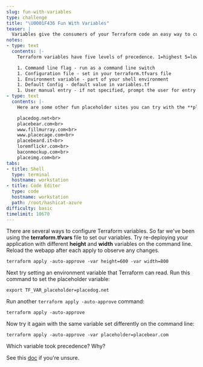 ```yaml
---
slug: fun-with-variables
type: challenge
title: "\U0001F436 Fun With Variables"
teaser: |
  Variables give the consumers of your Terraform code an easy way to customize their infrastructure.
notes:
- type: text
  contents: |-
    Terraform variables have five levels of precedence. 1=highest 5=lowest:

    1. Command line flag - run as a command line switch
    1. Configuration file - set in your terraform.tfvars file
    1. Environment variable - part of your shell environment
    1. Default Config - default value in variables.tf
    1. User manual entry - if not specified, prompt the user for entry
- type: text
  contents: |-
    Here are some other fun placeholder sites you can try with the **placeholder** variable:

    placedog.net<br>
    placebear.com<br>
    www.fillmurray.com<br>
    www.placecage.com<br>
    placebeard.it<br>
    loremflickr.com<br>
    baconmockup.com<br>
    placeimg.com<br>
tabs:
- title: Shell
  type: terminal
  hostname: workstation
- title: Code Editor
  type: code
  hostname: workstation
  path: /root/hashicat-azure
difficulty: basic
timelimit: 10670
---
```

There are several ways to configure Terraform variables. So far we've been using the **terraform.tfvars** file to set our variables. Try re-deploying your application with different **height** and **width** variables on the command line. Reload the webapp after each apply to observe any changes.

```
terraform apply -auto-approve -var height=600 -var width=800
```

Next try setting an environment variable that Terraform can read. Run this command to set the placeholder variable:

```
export TF_VAR_placeholder=placedog.net
```

Run another `terraform apply -auto-approve` command:

```
terraform apply -auto-approve
```

Now try it again with the same variable set differently on the command line:

```
terraform apply -auto-approve -var placeholder=placebear.com
```

Which variable took precedence? Why?

See this [doc](https://www.terraform.io/docs/configuration/variables.html#variable-definition-precedence) if you're unsure.